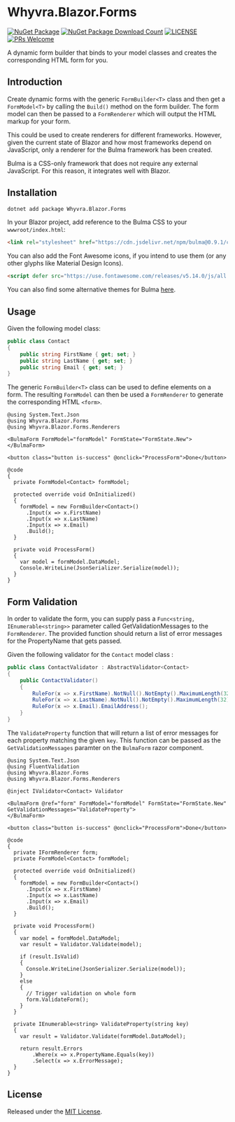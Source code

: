 # Whyvra.Blazor.Forms

[![NuGet Package](https://img.shields.io/nuget/v/Whyvra.Blazor.Forms.svg?color=blue&style=flat-square)](https://www.nuget.org/packages/Whyvra.Blazor.Forms/)
[![NuGet Package Download Count](https://img.shields.io/nuget/dt/Whyvra.Blazor.Forms?color=blue&style=flat-square)](https://www.nuget.org/packages/Whyvra.Blazor.Forms/)
[![LICENSE](https://img.shields.io/badge/license-MIT-blue?style=flat-square)](./LICENSE)
[![PRs Welcome](https://img.shields.io/badge/PRs-welcome-brightgreen.svg?style=flat-square)](http://makeapullrequest.com)

A dynamic form builder that binds to your model classes and creates the corresponding HTML form for you.

## Introduction

Create dynamic forms with the generic `FormBuilder<T>` class and then get a `FormModel<T>` by calling the `Build()` method on the form builder. The form model can then be passed to a `FormRenderer` which will output the HTML markup for your form.

This could be used to create renderers for different frameworks. However, given the current state of Blazor and how most frameworks depend on JavaScript, only a renderer for the Bulma framework has been created.

Bulma is a CSS-only framework that does not require any external JavaScript. For this reason, it integrates well with Blazor.

## Installation

```bash
dotnet add package Whyvra.Blazor.Forms
```

In your Blazor project, add reference to the Bulma CSS to your `wwwroot/index.html`:

```html
<link rel="stylesheet" href="https://cdn.jsdelivr.net/npm/bulma@0.9.1/css/bulma.min.css">
```

You can also add the Font Awesome icons, if you intend to use them (or any other glyphs like Material Design Icons).
```html
<script defer src="https://use.fontawesome.com/releases/v5.14.0/js/all.js"></script>
```

You can also find some alternative themes for Bulma [here](https://jenil.github.io/bulmaswatch/).

## Usage

Given the following model class:

```csharp
public class Contact
{
    public string FirstName { get; set; }
    public string LastName { get; set; }
    public string Email { get; set; }
}
```

The generic `FormBuilder<T>` class can be used to define elements on a form. The resulting `FormModel` can then be used a `FormRenderer` to generate the corresponding HTML `<form>`.

```razor
@using System.Text.Json
@using Whyvra.Blazor.Forms
@using Whyvra.Blazor.Forms.Renderers

<BulmaForm FormModel="formModel" FormState="FormState.New">
</BulmaForm>

<button class="button is-success" @onclick="ProcessForm">Done</button>

@code
{
  private FormModel<Contact> formModel;

  protected override void OnInitialized()
  {
    formModel = new FormBuilder<Contact>()
      .Input(x => x.FirstName)
      .Input(x => x.LastName)
      .Input(x => x.Email)
      .Build();
  }

  private void ProcessForm()
  {
    var model = formModel.DataModel;
    Console.WriteLine(JsonSerializer.Serialize(model));
  }
}
```

## Form Validation

In order to validate the form, you can supply pass a `Func<string, IEnumerable<string>>` parameter called GetValidationMessages to the `FormRenderer`. The provided function should return a list of error messages for the PropertyName that gets passed.

Given the following validator for the `Contact` model class :

```csharp
public class ContactValidator : AbstractValidator<Contact>
{
    public ContactValidator()
    {
        RuleFor(x => x.FirstName).NotNull().NotEmpty().MaximumLength(32);
        RuleFor(x => x.LastName).NotNull().NotEmpty().MaximumLength(32);
        RuleFor(x => x.Email).EmailAddress();
    }
}
```

The `ValidateProperty` function that will return a list of error messages for each property matching the given `key`. This function can be passed as the `GetValidationMessages` paramter on the `BulmaForm` razor component.

```razor
@using System.Text.Json
@using FluentValidation
@using Whyvra.Blazor.Forms
@using Whyvra.Blazor.Forms.Renderers

@inject IValidator<Contact> Validator

<BulmaForm @ref="form" FormModel="formModel" FormState="FormState.New" GetValidationMessages="ValidateProperty">
</BulmaForm>

<button class="button is-success" @onclick="ProcessForm">Done</button>

@code
{
  private IFormRenderer form;
  private FormModel<Contact> formModel;

  protected override void OnInitialized()
  {
    formModel = new FormBuilder<Contact>()
      .Input(x => x.FirstName)
      .Input(x => x.LastName)
      .Input(x => x.Email)
      .Build();
  }

  private void ProcessForm()
  {
    var model = formModel.DataModel;
    var result = Validator.Validate(model);

    if (result.IsValid)
    {
      Console.WriteLine(JsonSerializer.Serialize(model));
    }
    else
    {
      // Trigger validation on whole form
      form.ValidateForm();
    }
  }

  private IEnumerable<string> ValidateProperty(string key)
  {
    var result = Validator.Validate(formModel.DataModel);

    return result.Errors
        .Where(x => x.PropertyName.Equals(key))
        .Select(x => x.ErrorMessage);
  }
}
```

## License

Released under the [MIT License](./LICENSE).